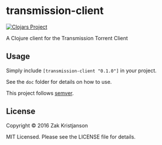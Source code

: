 # transmission-client

[![Clojars Project](https://img.shields.io/clojars/v/transmission-client.svg)](https://clojars.org/transmission-client)

A Clojure client for the Transmission Torrent Client

## Usage

Simply include `[transmission-client "0.1.0"]` in your project.

See the `doc` folder for details on how to use.

This project follows [semver](http://semver.org/).

## License

Copyright © 2016 Zak Kristjanson

MIT Licensed. Please see the LICENSE file for details.
